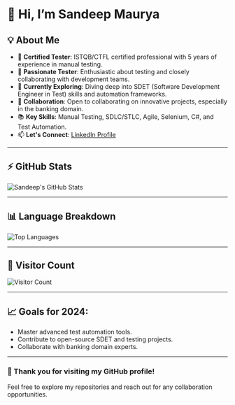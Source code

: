 # 👋 Hi, I’m **Sandeep Maurya**

## 💡 About Me
- 🌟 **Certified Tester**: ISTQB/CTFL certified professional with 5 years of experience in manual testing.
- 👀 **Passionate Tester**: Enthusiastic about testing and closely collaborating with development teams.
- 🌱 **Currently Exploring**: Diving deep into SDET (Software Development Engineer in Test) skills and automation frameworks.
- 💞️ **Collaboration**: Open to collaborating on innovative projects, especially in the banking domain.
- 📚 **Key Skills**: Manual Testing, SDLC/STLC, Agile, Selenium, C#, and Test Automation.
- 📫 **Let's Connect**: [LinkedIn Profile](https://www.linkedin.com/in/sandeepmaurya970/)

---

## ⚡ GitHub Stats
![Sandeep's GitHub Stats](https://github-readme-stats.vercel.app/api?username=sandeepmaurya970&show_icons=true&theme=radical&hide_border=true)

---

## 📊 Language Breakdown
![Top Languages](https://github-readme-stats.vercel.app/api/top-langs/?username=sandeepmaurya970&layout=compact&theme=radical&hide_border=true)

---

## 🌟 Visitor Count
![Visitor Count](https://visitor-badge.laobi.icu/badge?page_id=sandeepmaurya970.sandeepmaurya970&title=Profile+Views)

---

## 📈 Goals for 2024:
- Master advanced test automation tools.
- Contribute to open-source SDET and testing projects.
- Collaborate with banking domain experts.

---

### 🚀 Thank you for visiting my GitHub profile!
Feel free to explore my repositories and reach out for any collaboration opportunities.
